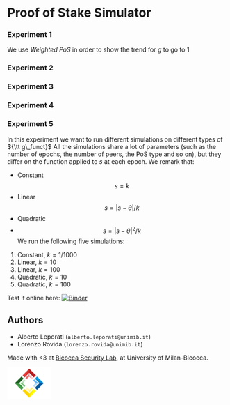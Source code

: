 # Proof of Stake Simulator

### Experiment 1
We use *Weighted PoS* in order to show the trend for $g$ to go to 1
### Experiment 2
### Experiment 3
### Experiment 4
### Experiment 5
In this experiment we want to run different simulations on different types of ${\tt g\_funct}$
All the simulations share a lot of parameters (such as the number of epochs, the number of peers, the PoS type and so on), but they differ on the function applied to $s$ at each epoch. We remark that:
- Constant 
$$s = k$$
- Linear
$$s = |s - \theta| / k$$
- Quadratic
- $$s = |s - \theta|^2 / k$$
We run the following five simulations:
1) Constant, $k=1 / 1000$
2) Linear, $k = 10$
3) Linear, $k = 100$
4) Quadratic, $k = 10$
5) Quadratic, $k = 100$

Test it online here: [![Binder](https://mybinder.org/badge_logo.svg)](https://mybinder.org/v2/gh/narger-ef/Proof-of-Stake-Simulator/HEAD?urlpath=notebooks/examples/experiment5/notebook.ipynb)

## Authors

- Alberto Leporati (`alberto.leporati@unimib.it`)
- Lorenzo Rovida (`lorenzo.rovida@unimib.it`)

Made with <3  at [Bicocca Security Lab](https://www.bislab.unimib.it), at University of Milan-Bicocca.

<img src="imgs/lab_logo.png" alt="BisLab logo" width=20%>
